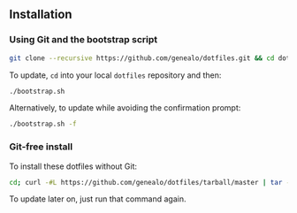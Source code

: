 ## Installation

### Using Git and the bootstrap script

```bash
git clone --recursive https://github.com/genealo/dotfiles.git && cd dotfiles && ./bootstrap.sh
```

To update, `cd` into your local `dotfiles` repository and then:

```bash
./bootstrap.sh
```

Alternatively, to update while avoiding the confirmation prompt:

```bash
./bootstrap.sh -f
```

### Git-free install

To install these dotfiles without Git:

```bash
cd; curl -#L https://github.com/genealo/dotfiles/tarball/master | tar -xzv --strip-components 1 --exclude={README.md,bootstrap.sh}
```

To update later on, just run that command again.

